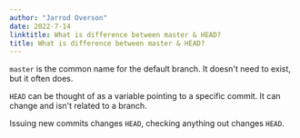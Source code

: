 ```yaml
---
author: "Jarrod Overson"
date: 2022-7-14
linktitle: What is difference between master & HEAD?
title: What is difference between master & HEAD?
---
```


`master` is the common name for the default branch. It doesn't need to exist, but it often does.

`HEAD` can be thought of as a variable pointing to a specific commit. It can change and isn't related to a branch.

Issuing new commits changes `HEAD`, checking anything out changes `HEAD`.

